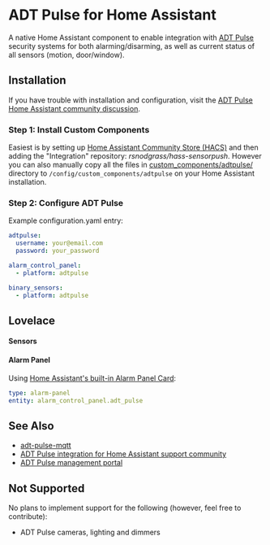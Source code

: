 # ADT Pulse for Home Assistant

A native Home Assistant component to enable integration with [ADT Pulse](https://portal.adtpulse.com/) security systems for both alarming/disarming, as well as current status of all sensors (motion, door/window).

## Installation

If you have trouble with installation and configuration, visit the [ADT Pulse Home Assistant community discussion](https://community.home-assistant.io/t/adt-pulse-integration/10160/204).

### Step 1: Install Custom Components

Easiest is by setting up [Home Assistant Community Store (HACS)](https://github.com/custom-components/hacs) and then adding the "Integration" repository: *rsnodgrass/hass-sensorpush*. However you can also manually copy all the files in [custom_components/adtpulse/](https://github.com/rsnodgrass/hass-adtpulse/custom_components/adtpulse) directory to `/config/custom_components/adtpulse` on your Home Assistant installation.

### Step 2: Configure ADT Pulse

Example configuration.yaml entry:

```yaml
adtpulse:
  username: your@email.com
  password: your_password

alarm_control_panel:
  - platform: adtpulse

binary_sensors:
  - platform: adtpulse
```

## Lovelace

#### Sensors

#### Alarm Panel

Using [Home Assistant's built-in Alarm Panel Card](https://www.home-assistant.io/lovelace/alarm-panel/):

```yaml
type: alarm-panel
entity: alarm_control_panel.adt_pulse
```

## See Also

* [adt-pulse-mqtt](https://github.com/haruny/adt-pulse-mqtt)
* [ADT Pulse integration for Home Assistant support community](https://community.home-assistant.io/t/adt-pulse-integration/10160/)
* [ADT Pulse management portal](https://portal.adtpulse.com/)

## Not Supported

No plans to implement support for the following (however, feel free to contribute):

* ADT Pulse cameras, lighting and dimmers